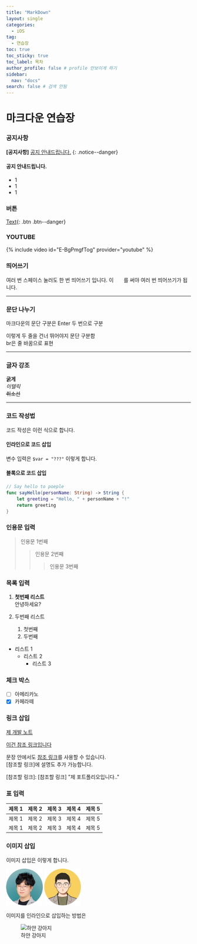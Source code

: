 ```yaml
---
title: "MarkDown"
layout: single
categories:
  - iOS
tag:
  - 연습장
toc: true
toc_sticky: true
toc_label: 목차
author_profile: false # profile 안보이게 하기
sidebar:
  nav: "docs"
search: false # 검색 안됨
---
```


# 마크다운 연습장

### 공지사항

**[공지사항]** [공지 안내드립니다.](https://www.notion.so/importantsdnd/cf7070a9ebc1478786373f07b83b8c84?pvs=4)
{: .notice--danger}

<div class="notice :success">
    <h4>공지 안내드립니다.</h4>
    <ul>
        <li>1</li>
        <li>1</li>
        <li>1</li>
    </ul>
</div>

### 버튼

[Text](https://www.notion.so/importantsdnd/cf7070a9ebc1478786373f07b83b8c84?pvs=4){: .btn .btn--danger}

### YOUTUBE

{% include video id="E-BgPmgfTog" provider="youtube" %}

### 띄어쓰기

여러 번 스페이스 눌러도 한 번 띄어쓰기 입니다.
이 &nbsp; &nbsp; &nbsp; 를 써야 여러 번 띄어쓰기가 됩니다.

---

### 문단 나누기

마크다운의 문단 구분은 Enter 두 번으로 구분

이렇게 두 줄을 건너 뛰어야지 문단 구분함<br>
br은 줄 바꿈으로 표현

---

### 글자 강조

**굵게**<br>
_이텔릭_<br>
~~취소선~~

---

### 코드 작성법

코드 작성은 이런 식으로 합니다.

#### 인라인으로 코드 삽입

변수 입력은 `$var = "???"` 이렇게 합니다.

#### 블록으로 코드 삽입

```swift
// Say hello to poeple
func sayHello(personName: String) -> String {
    let greeting = "Hello, " + personName + "!"
    return greeting
}
```

### 인용문 입력

> 인용문 1번째
>
> > 인용문 2번째
> >
> > > 인용문 3번째

### 목록 입력

1. **첫번째 리스트**<br>
   안녕하세요?

2. 두번째 리스트
   1. 첫번째
   2. 두번째

- 리스트 1
  - 리스트 2
    - 리스트 3

### 체크 박스

- [ ] 아메리카노
- [x] 카페라떼

### 링크 삽입

[제 개발 노트](https://www.notion.so/importantsdnd/cf7070a9ebc1478786373f07b83b8c84?pvs=4 "이러면 설명도 가능")

[이건 참조 링크입니다][참조 링크]

문장 안에서도 [참조 링크]를 사용할 수 있습니다.<br>
[참조할 링크]에 설명도 추가 가능합니다.<br>

[참조 링크]: https://www.notion.so/importantsdnd/cf7070a9ebc1478786373f07b83b8c84?pvs=4

[참조할 링크]: [참조할 링크] "제 포트폴리오입니다.."

### 표 입력

| 제목 1 | 제목 2 | 제목 3 | 제목 4 | 제목 5 |
| ------ | :----- | :----- | :----- | -----: |
| 제목 1 | 제목 2 | 제목 3 | 제목 4 | 제목 5 |
| 제목 1 | 제목 2 | 제목 3 | 제목 4 | 제목 5 |

### 이미지 삽입

이미지 삽입은 이렇게 합니다.

<img src="/assets/images/main/avator.png" width="100" height="100"/>

<img src="/assets/images/main/importants.png" width="100" height="100"/>

이미지를 인라인으로 삽입하는 방법은<br>

<figure>
    <img src="https://i.esdrop.com/d/ZklKfna5T3.jpg" title="하얀 강아지">    
    <figcaption>하얀 강아지</figcaption>
</figure>
